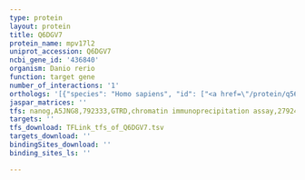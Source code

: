 ```yaml
---
type: protein
layout: protein
title: Q6DGV7
protein_name: mpv17l2
uniprot_accession: Q6DGV7
ncbi_gene_id: '436840'
organism: Danio rerio
function: target gene
number_of_interactions: '1'
orthologs: '[{"species": "Homo sapiens", "id": ["<a href=\"/protein/q567v2\">Q567V2</a>"]}, {"species": "Mus musculus", "id": ["<a href=\"/protein/q8vik2\">Q8VIK2</a>"]}, {"species": "Rattus norvegicus", "id": ["<a href=\"/protein/d4a9n8\">D4A9N8</a>"]}, {"species": "Drosophila melanogaster", "id": ["<a href=\"/protein/q9vzm6\">Q9VZM6</a>", "Q8IRC8"]}, {"species": "Caenorhabditis elegans", "id": ["<a href=\"/protein/q23508\">Q23508</a>"]}, {"species": "Saccharomyces cerevisiae", "id": ["<a href=\"/protein/q06563\">Q06563</a>"]}]'
jaspar_matrices: ''
tfs: nanog,A5JNG8,792333,GTRD,chromatin immunoprecipitation assay,27924024%5Buid%5D,No
targets: ''
tfs_download: TFLink_tfs_of_Q6DGV7.tsv
targets_download: ''
bindingSites_download: ''
binding_sites_ls: ''

---
```

